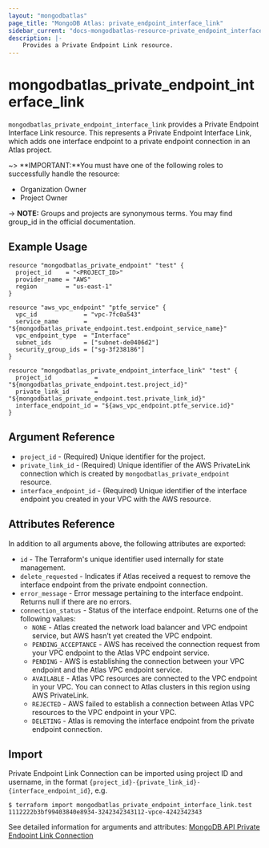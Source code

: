 ```yaml
---
layout: "mongodbatlas"
page_title: "MongoDB Atlas: private_endpoint_interface_link"
sidebar_current: "docs-mongodbatlas-resource-private_endpoint_interface_link"
description: |-
    Provides a Private Endpoint Link resource.
---
```


# mongodbatlas_private_endpoint_interface_link

`mongodbatlas_private_endpoint_interface_link` provides a Private Endpoint Interface Link resource. This represents a Private Endpoint Interface Link, which adds one interface endpoint to a private endpoint connection in an Atlas project.

~> **IMPORTANT:**You must have one of the following roles to successfully handle the resource:
  * Organization Owner
  * Project Owner

-> **NOTE:** Groups and projects are synonymous terms. You may find group_id in the official documentation.


## Example Usage

```hcl
resource "mongodbatlas_private_endpoint" "test" {
  project_id    = "<PROJECT_ID>"
  provider_name = "AWS"
  region        = "us-east-1"
}

resource "aws_vpc_endpoint" "ptfe_service" {
  vpc_id             = "vpc-7fc0a543"
  service_name       = "${mongodbatlas_private_endpoint.test.endpoint_service_name}"
  vpc_endpoint_type  = "Interface"
  subnet_ids         = ["subnet-de0406d2"]
  security_group_ids = ["sg-3f238186"]
}

resource "mongodbatlas_private_endpoint_interface_link" "test" {
  project_id            = "${mongodbatlas_private_endpoint.test.project_id}"
  private_link_id       = "${mongodbatlas_private_endpoint.test.private_link_id}"
  interface_endpoint_id = "${aws_vpc_endpoint.ptfe_service.id}"
}
```

## Argument Reference

* `project_id` - (Required) Unique identifier for the project.
* `private_link_id` - (Required) Unique identifier of the AWS PrivateLink connection which is created by `mongodbatlas_private_endpoint` resource.
* `interface_endpoint_id` - (Required) Unique identifier of the interface endpoint you created in your VPC with the AWS resource.

## Attributes Reference

In addition to all arguments above, the following attributes are exported:

* `id` - The Terraform's unique identifier used internally for state management.
* `delete_requested` - Indicates if Atlas received a request to remove the interface endpoint from the private endpoint connection.
* `error_message` - Error message pertaining to the interface endpoint. Returns null if there are no errors.
* `connection_status` - Status of the interface endpoint.
  Returns one of the following values:
    * `NONE` - Atlas created the network load balancer and VPC endpoint service, but AWS hasn’t yet created the VPC endpoint.
    * `PENDING_ACCEPTANCE` - AWS has received the connection request from your VPC endpoint to the Atlas VPC endpoint service.
    * `PENDING` - AWS is establishing the connection between your VPC endpoint and the Atlas VPC endpoint service.
    * `AVAILABLE` - Atlas VPC resources are connected to the VPC endpoint in your VPC. You can connect to Atlas clusters in this region using AWS PrivateLink.
    * `REJECTED` - AWS failed to establish a connection between Atlas VPC resources to the VPC endpoint in your VPC.
    * `DELETING` - Atlas is removing the interface endpoint from the private endpoint connection.

## Import
Private Endpoint Link Connection can be imported using project ID and username, in the format `{project_id}-{private_link_id}-{interface_endpoint_id}`, e.g.

```
$ terraform import mongodbatlas_private_endpoint_interface_link.test 1112222b3bf99403840e8934-3242342343112-vpce-4242342343
```

See detailed information for arguments and attributes: [MongoDB API Private Endpoint Link Connection](https://docs.atlas.mongodb.com/reference/api/private-endpoint-create-one-interface-endpoint/)
